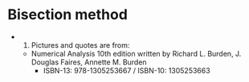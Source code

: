 
# Bisection method
- 1. Pictures and quotes are from:
  - Numerical Analysis 10th edition written by Richard L. Burden, J. Douglas Faires, Annette M. Burden
    - ISBN-13: 978-1305253667 / ISBN-10: 1305253663
